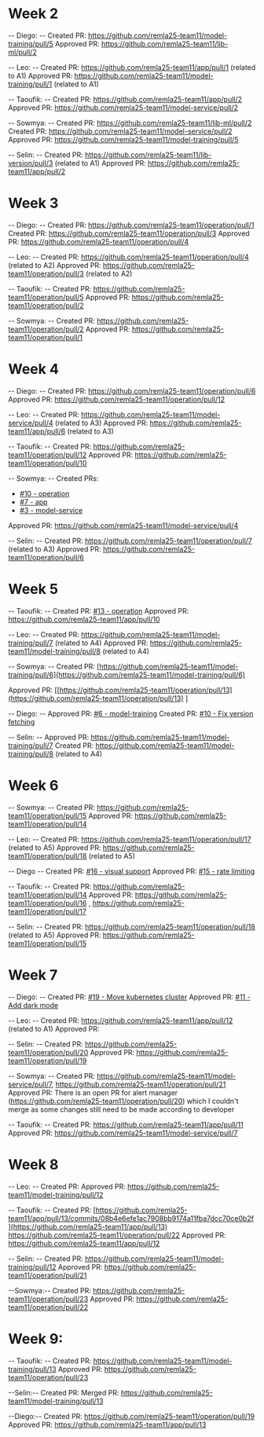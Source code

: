 # Week 2
-- Diego: --
Created PR: https://github.com/remla25-team11/model-training/pull/5
Approved PR: https://github.com/remla25-team11/lib-ml/pull/2

-- Leo: --
Created PR: https://github.com/remla25-team11/app/pull/1 (related to A1)
Approved PR: https://github.com/remla25-team11/model-training/pull/1 (related to A1)

-- Taoufik: --
Created PR: https://github.com/remla25-team11/app/pull/2
Approved PR: https://github.com/remla25-team11/model-service/pull/2

-- Sowmya: --
Created PR: https://github.com/remla25-team11/lib-ml/pull/2
Created PR: https://github.com/remla25-team11/model-service/pull/2
Approved PR: https://github.com/remla25-team11/model-training/pull/5

-- Selin: --
Created PR: https://github.com/remla25-team11/lib-version/pull/3 (related to A1)
Approved PR: https://github.com/remla25-team11/app/pull/2

# Week 3

-- Diego: --
Created PR: https://github.com/remla25-team11/operation/pull/1
Created PR: https://github.com/remla25-team11/operation/pull/3
Approved PR: https://github.com/remla25-team11/operation/pull/4

-- Leo: --
Created PR: https://github.com/remla25-team11/operation/pull/4 (related to A2)
Approved PR: https://github.com/remla25-team11/operation/pull/3 (related to A2)

-- Taoufik: --
Created PR: https://github.com/remla25-team11/operation/pull/5
Approved PR: https://github.com/remla25-team11/operation/pull/2

-- Sowmya: --
Created PR: https://github.com/remla25-team11/operation/pull/2
Approved PR: https://github.com/remla25-team11/operation/pull/1


# Week 4

-- Diego: --
Created PR: https://github.com/remla25-team11/operation/pull/6
Approved PR: https://github.com/remla25-team11/operation/pull/12

-- Leo: --
Created PR: https://github.com/remla25-team11/model-service/pull/4 (related to A3)
Approved PR: https://github.com/remla25-team11/app/pull/6 (related to A3)

-- Taoufik: --
Created PR: https://github.com/remla25-team11/operation/pull/12
Approved PR: https://github.com/remla25-team11/operation/pull/10

-- Sowmya: --
Created PRs:
- [#10 - operation](https://github.com/remla25-team11/operation/pull/10)
- [#7 - app](https://github.com/remla25-team11/app/pull/7)
- [#3 - model-service](https://github.com/remla25-team11/model-service/pull/3)

Approved PR: https://github.com/remla25-team11/model-service/pull/4


-- Selin: --
Created PR: https://github.com/remla25-team11/operation/pull/7 (related to A3)
Approved PR: https://github.com/remla25-team11/operation/pull/6

# Week 5

-- Taoufik: --
Created PR: [#13 - operation](https://github.com/remla25-team11/operation/pull/13)
Approved PR: https://github.com/remla25-team11/app/pull/10

-- Leo: --
Created PR: https://github.com/remla25-team11/model-training/pull/7 (related to A4)
Approved PR: https://github.com/remla25-team11/model-training/pull/8 (related to A4)

-- Sowmya: --
Created PR: [https://github.com/remla25-team11/model-training/pull/6](https://github.com/remla25-team11/model-training/pull/6)

Approved PR: [[https://github.com/remla25-team11/operation/pull/13](https://github.com/remla25-team11/operation/pull/13)
]

-- Diego: --
Approved PR: [#6 - model-training](https://github.com/remla25-team11/model-training/pull/6)
Created PR: [#10 - Fix version fetching](https://github.com/remla25-team11/app/pull/10)

-- Selin: --
Approved PR: https://github.com/remla25-team11/model-training/pull/7 
Created PR: https://github.com/remla25-team11/model-training/pull/8 (related to A4)

# Week 6

-- Sowmya: --
Created PR: https://github.com/remla25-team11/operation/pull/15
Approved PR: https://github.com/remla25-team11/operation/pull/14

-- Leo: --
Created PR: https://github.com/remla25-team11/operation/pull/17 (related to A5)
Approved PR: https://github.com/remla25-team11/operation/pull/18 (related to A5)

-- Diego --
Created PR: [#16 - visual support](https://github.com/remla25-team11/operation/pull/16)
Approved PR: [#15 - rate limiting](https://github.com/remla25-team11/operation/pull/15)

-- Taoufik: --
Created PR: https://github.com/remla25-team11/operation/pull/14
Approved PR: https://github.com/remla25-team11/operation/pull/16 , https://github.com/remla25-team11/operation/pull/17

-- Selin: --
Created PR: https://github.com/remla25-team11/operation/pull/18 (related to A5)
Approved PR: https://github.com/remla25-team11/operation/pull/15

# Week 7

-- Diego: --
Created PR: [#19 - Move kubernetes cluster](https://github.com/remla25-team11/operation/pull/19)
Approved PR: [#11 - Add dark mode](https://github.com/remla25-team11/app/pull/11)

-- Leo: --
Created PR: https://github.com/remla25-team11/app/pull/12 (related to A1)
Approved PR: 

-- Selin: --
Created PR: https://github.com/remla25-team11/operation/pull/20
Approved PR: https://github.com/remla25-team11/operation/pull/19

-- Sowmya: --
Created PR: https://github.com/remla25-team11/model-service/pull/7, https://github.com/remla25-team11/operation/pull/21
Approved PR: There is an open PR for alert manager (https://github.com/remla25-team11/operation/pull/20) which I couldn't merge as some changes still need to be made according to developer

-- Taoufik: --
Created PR: https://github.com/remla25-team11/app/pull/11
Approved PR: https://github.com/remla25-team11/model-service/pull/7

# Week 8

-- Leo: --
Created PR: 
Approved PR: https://github.com/remla25-team11/model-training/pull/12


-- Taoufik: --
Created PR: [https://github.com/remla25-team11/app/pull/13/commits/08b4e6efe1ac7908bb9174a11fba7dcc70ce0b2f](https://github.com/remla25-team11/app/pull/13)
https://github.com/remla25-team11/operation/pull/22
Approved PR: https://github.com/remla25-team11/app/pull/12

-- Selin: --
Created PR: https://github.com/remla25-team11/model-training/pull/12
Approved PR: https://github.com/remla25-team11/operation/pull/21


--Sowmya:--
Created PR: https://github.com/remla25-team11/operation/pull/23
Approved PR: https://github.com/remla25-team11/operation/pull/22

# Week 9:

-- Taoufik: --
Created PR: https://github.com/remla25-team11/model-training/pull/13
Approved PR: https://github.com/remla25-team11/operation/pull/23

--Selin:--
Created PR:
Merged PR: https://github.com/remla25-team11/model-training/pull/13

--Diego:--
Created PR: https://github.com/remla25-team11/operation/pull/19
Approved PR: https://github.com/remla25-team11/app/pull/13
